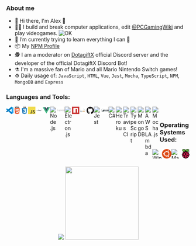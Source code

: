 ### About me

- 👀 Hi there, I'm Alex 👋
- 👨‍💻 I build and break computer applications, edit [@PCGamingWiki](https://www.pcgamingwiki.com/wiki/Special:Contributions/Tuty4amxx) and play videogames. <img alt="OK" width="20px" height="20px" src="https://emoji.gg/assets/emoji/9109_Sad_Cat_Thumbs_Up.png">
- 🌱 I’m currently trying to learn everything I can 🤣
- 📦 My [NPM Profile](https://www.npmjs.com/~tutyamxx)
- 🕵️ I am a moderator on [DotagiftX](https://dotagiftx.com/) official Discord server and the developer of the official DotagiftX Discord Bot!
- ⚗️ I'm a massive fan of Mario and all Mario Nintendo Switch games!
- ⚙️ Daily usage of: `JavaScript`, `HTML`, `Vue`, `Jest`, `Mocha`, `TypeScript`, `NPM`, `MongoDB` and `Express`

### Languages and Tools:

<img align="left" alt="Visual Studio Code" width="20px" src="https://raw.githubusercontent.com/github/explore/80688e429a7d4ef2fca1e82350fe8e3517d3494d/topics/visual-studio-code/visual-studio-code.png" />
<img align="left" alt="HTML5" width="20px" src="https://raw.githubusercontent.com/github/explore/80688e429a7d4ef2fca1e82350fe8e3517d3494d/topics/html/html.png" />
<img align="left" alt="CSS3" width="20px" src="https://raw.githubusercontent.com/github/explore/80688e429a7d4ef2fca1e82350fe8e3517d3494d/topics/css/css.png" />
<img align="left" alt="JavaScript" width="20px" src="https://raw.githubusercontent.com/github/explore/80688e429a7d4ef2fca1e82350fe8e3517d3494d/topics/javascript/javascript.png" />
<img align="left" alt="jQuery" width="20px" src="https://raw.githubusercontent.com/github/explore/80688e429a7d4ef2fca1e82350fe8e3517d3494d/topics/jquery/jquery.png" />
<img align="left" alt="Vue.js" width="20px" src="https://raw.githubusercontent.com/github/explore/80688e429a7d4ef2fca1e82350fe8e3517d3494d/topics/vue/vue.png" />
<img align="left" alt="Node.js" width="20px" src="https://i.imgur.com/LTF8Tmi.png" />
<img align="left" alt="Express.js" width="20px" src="https://raw.githubusercontent.com/github/explore/80688e429a7d4ef2fca1e82350fe8e3517d3494d/topics/express/express.png"/>
<img align="left" alt="Electron.js" width="20px" src="https://i.imgur.com/kRwtOcG.png" />
<img align="left" alt="NPM" width="20px" src="https://raw.githubusercontent.com/github/explore/80688e429a7d4ef2fca1e82350fe8e3517d3494d/topics/npm/npm.png"/>
<img align="left" alt="MySQL" width="20px" src="https://raw.githubusercontent.com/github/explore/80688e429a7d4ef2fca1e82350fe8e3517d3494d/topics/mysql/mysql.png" />
<img align="left" alt="GitHub" width="20px" src="https://raw.githubusercontent.com/github/explore/78df643247d429f6cc873026c0622819ad797942/topics/github/github.png" />
<img align="left" alt="Jest" width="20px" src="https://i.imgur.com/hEiqjEv.png"/>
<img align="left" alt="Bash" width="20px" src="https://raw.githubusercontent.com/github/explore/80688e429a7d4ef2fca1e82350fe8e3517d3494d/topics/bash/bash.png" />
<img align="left" alt="C#" width="20px" src="https://camo.githubusercontent.com/0617f4657fef12e8d16db45b8d73def73144b09f/68747470733a2f2f646576656c6f7065722e6665646f726170726f6a6563742e6f72672f7374617469632f6c6f676f2f6373686172702e706e67" />
<img align="left" alt="Heroku" width="20px" src="https://avatars3.githubusercontent.com/u/23211?s=200&v=4" />
<img align="left" alt="Travis CI" width="20px" src="https://avatars1.githubusercontent.com/ml/4?s=140&v=4" />
<img align="left" alt="TypeScript" width="20px" src="https://upload.wikimedia.org/wikipedia/commons/thumb/4/4c/Typescript_logo_2020.svg/1200px-Typescript_logo_2020.svg.png" />
<img align="left" alt="MongoDB" width="20px" src="https://i.imgur.com/Hu2ENNn.png" />
<img align="left" alt="AWS LAmbda" width="20px" src="https://upload.wikimedia.org/wikipedia/commons/e/e9/Amazon_Lambda_architecture_logo.png" />
<img align="left" alt="Mocha.js" width="20px" src="https://i.imgur.com/y8sjj3X.png" />
<br />

### Operating Systems Used:

<img align="left" alt="Windows 10 Pro" height="26px" width="26px" src="https://sm.pcmag.com/pcmag_in/photo/default/windows-10-placeholder_uyqw.jpg" />
<img align="left" alt="Ubuntu" height="26px" width="26px" src="https://raw.githubusercontent.com/github/explore/80688e429a7d4ef2fca1e82350fe8e3517d3494d/topics/ubuntu/ubuntu.png" />
<img align="left" alt="Mac OS" height="26px" width="26px" src="https://i.imgur.com/yXOVLm2.png" />
<img align="left" alt="Raspberry Pi" height="26px" width="26px" src="https://raw.githubusercontent.com/github/explore/80688e429a7d4ef2fca1e82350fe8e3517d3494d/topics/raspberry-pi/raspberry-pi.png" />

<br /> <br />

<p align="center">
  <img src="https://github-readme-stats.vercel.app/api?username=tutyamxx&show_icons=true&theme=tokyonight" /> <img src="https://i.imgur.com/QGo5isT.gif" width="200" height="200"/>
</p>

